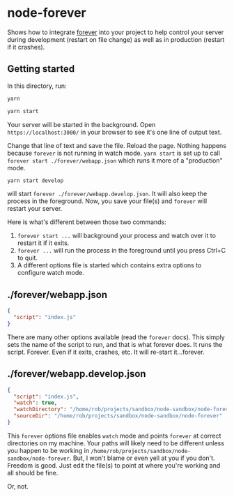 # node-forever

Shows how to integrate [forever](https://www.npmjs.com/package/forever) into your project to help control your server during development (restart on file change) as well as in production (restart if it crashes).

## Getting started

In this directory, run:

```sh
yarn

yarn start
```

Your server will be started in the background. Open `https://localhost:3000/` in your browser to see it's one line of output text.

Change that line of text and save the file. Reload the page. Nothing happens because `forever` is not running in watch mode. `yarn start` is set up to call `forever start ./forever/webapp.json` which runs it more of a "production" mode.

```sh
yarn start develop
```

will start `forever ./forever/webapp.develop.json`. It will also keep the process in the foreground. Now, you save your file(s) and `forever` will restart your server.

Here is what's different between those two commands:

1. `forever start ...` will background your process and watch over it to restart it if it exits.
1. `forever ...` will run the process in the foreground until you press Ctrl+C to quit.
1. A different options file is started which contains extra options to configure watch mode.

## ./forever/webapp.json

```json
{
  "script": "index.js"
}
```

There are many other options available (read the `forever` docs). This simply sets the name of the script to run, and that is what forever does. It runs the script. Forever. Even if it exits, crashes, etc. It will re-start it...forever.

## ./forever/webapp.develop.json

```json
{
  "script": "index.js",
  "watch": true,
  "watchDirectory": "/home/rob/projects/sandbox/node-sandbox/node-forever",
  "sourceDir": "/home/rob/projects/sandbox/node-sandbox/node-forever"
}
```

This `forever` options file enables `watch` mode and points `forever` at correct directories on my machine. Your paths will likely need to be different unless you happen to be working in `/home/rob/projects/sandbox/node-sandbox/node-forever`. But, I won't blame or even yell at you if you don't. Freedom is good. Just edit the file(s) to point at where you're working and all should be fine.

Or, not.
